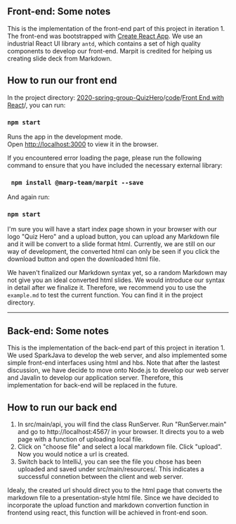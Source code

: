 ## Front-end: Some notes

This is the implementation of the front-end part of this project in iteration 1. The front-end was bootstrapped with [Create React App](https://github.com/facebook/create-react-app). We use an industrial React UI library `antd`, which contains a set of high quality components to develop our front-end. Marpit is credited for helping us creating slide deck from Markdown. 

## How to run our front end

In the project directory: [2020-spring-group-QuizHero](https://github.com/jhu-oose/2020-spring-group-QuizHero)/[code](https://github.com/jhu-oose/2020-spring-group-QuizHero/tree/master/code)/[Front End with React](https://github.com/jhu-oose/2020-spring-group-QuizHero/tree/master/code/Front%20End%20with%20React)/, you can run:

### `npm start`

Runs the app in the development mode.<br />
Open [http://localhost:3000](http://localhost:3000) to view it in the browser.

If you encountered error loading the page, please run the following command to ensure that you have included the necessary external library:

### ` npm install @marp-team/marpit --save`

And again run:

### `npm start`

I'm sure you will have a start index page shown in your browser with our logo "Quiz Hero" and a upload button, you can upload any Markdown file and it will be convert to a slide format html. Currently, we are still on our way of development, the converted html can only be seen if you click the download button and open the downloaded html file.

We haven't finalized our Markdown syntax yet, so a random Markdown may not give you an ideal converted html slides. We would introduce our syntax in detail after we finalize it. Therefore, we recommend you to use the `example.md` to test the current function. You can find it in the project directory.

---

## Back-end: Some notes

This is the implementation of the back-end part of this project in iteration 1. We used SparkJava to develop the web server, and also implemented some simple front-end interfaces using html and hbs. Note that after the lastest discussion, we have decide to move onto Node.js to develop our web server and Javalin to develop our application server. Therefore, this implementation for back-end will be replaced in the future.

## How to run our back end

1. In src/main/api, you will find the class RunServer. Run "RunServer.main" and go to http://localhost:4567/ in your browser. It directs you to a web page with a function of uploading local file.
2. Click on "choose file" and select a local markdown file. Click "upload". Now you would notice a url is created.
3. Switch back to IntelliJ, you can see the file you chose has been uploaded and saved under src/main/resources/. This indicates a successful connetion between the client and web server.

Idealy, the created url should direct you to the html page that converts the markdown file to a presentation-style html file. Since we have decided to incorporate the upload function and markdown convertion function in frontend using react, this function will be achieved in front-end soon.
